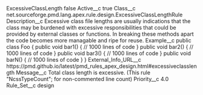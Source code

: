 <?xml version="1.0" encoding="UTF-8"?>
<CustomMetadata xmlns="http://soap.sforce.com/2006/04/metadata" xmlns:xsi="http://www.w3.org/2001/XMLSchema-instance" xmlns:xsd="http://www.w3.org/2001/XMLSchema">
    <label>ExcessiveClassLength</label>
    <protected>false</protected>
    <values>
        <field>Active__c</field>
        <value xsi:type="xsd:boolean">true</value>
    </values>
    <values>
        <field>Class__c</field>
        <value xsi:type="xsd:string">net.sourceforge.pmd.lang.apex.rule.design.ExcessiveClassLengthRule</value>
    </values>
    <values>
        <field>Description__c</field>
        <value xsi:type="xsd:string">Excessive class file lengths are usually indications that the class may be burdened with excessive responsibilities that could be provided by external classes or functions. In breaking these methods apart the code becomes more managable and ripe for reuse.</value>
    </values>
    <values>
        <field>Example__c</field>
        <value xsi:type="xsd:string">public class Foo {
    public void bar1() {
        // 1000 lines of code
    }
    public void bar2() {
        // 1000 lines of code
    }
    public void bar3() {
        // 1000 lines of code
    }
    public void barN() {
        // 1000 lines of code
    }
}</value>
    </values>
    <values>
        <field>External_Info_URL__c</field>
        <value xsi:type="xsd:string">https://pmd.github.io/latest/pmd_rules_apex_design.html#excessiveclasslength</value>
    </values>
    <values>
        <field>Message__c</field>
        <value xsi:type="xsd:string">Total class length is excessive. (This rule &quot;NcssTypeCount&quot;; for non-commented line count)</value>
    </values>
    <values>
        <field>Priority__c</field>
        <value xsi:type="xsd:double">4.0</value>
    </values>
    <values>
        <field>Rule_Set__c</field>
        <value xsi:type="xsd:string">design</value>
    </values>
</CustomMetadata>
